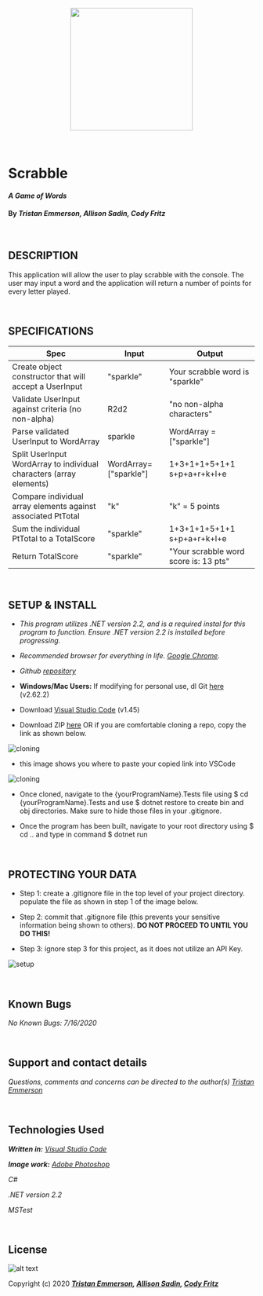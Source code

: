 <p align="center">
  <img width="250" height="250" src="https://coding-assets.s3-us-west-2.amazonaws.com/img/stickerslug-logo3.png">
</p>

<br>

# Scrabble

#### _A Game of Words_	

#### By _**Tristan Emmerson, Allison Sadin, Cody Fritz**_

<br>

## **DESCRIPTION**

This application will allow the user to play scrabble with the console. The user may input a word and the application will return a number of points for every letter played.

<br>

 ## **SPECIFICATIONS**

| Spec 	| Input 	| Output 	|
|-	|-	|-	|
| Create object constructor that will accept a UserInput 	| "sparkle" 	| Your scrabble word is "sparkle" 	|
| Validate UserInput against criteria (no non-alpha) 	| R2d2 	| "no non-alpha characters" 	|
| Parse validated UserInput to WordArray 	| sparkle 	| WordArray =["sparkle"] 	|
| Split UserInput WordArray to individual characters (array elements) 	| WordArray=["sparkle"] 	| 1+3+1+1+5+1+1<br>s+p+a+r+k+l+e 	|
| Compare individual array elements against associated PtTotal 	| "k" 	| "k" = 5 points 	|
| Sum the individual PtTotal to a TotalScore 	| "sparkle" 	| 1+3+1+1+5+1+1<br>s+p+a+r+k+l+e 	|
| Return TotalScore 	| "sparkle" 	| "Your scrabble word score is: 13 pts" 	|




















<br>

## **SETUP & INSTALL**

* _This program utilizes .NET version 2.2, and is a required instal for this program to function. Ensure .NET version 2.2 is installed before progressing._

*  _Recommended browser for everything in life. [Google Chrome](https://www.google.com/chrome/)_.

*  _Github [repository](https://github.com/tmemmerson/Scrabble.Solution.git)_



*  **Windows/Mac Users:** If modifying for personal use, dl Git [here](https://git-scm.com/downloads/) (v2.62.2)

* Download [Visual Studio Code](https://code.visualstudio.com/) (v1.45)

* Download ZIP [here](https://github.com/tmemmerson/Scrabble.Solution.git) OR if you are comfortable cloning a repo, copy the link as shown below.

![cloning](https://coding-assets.s3-us-west-2.amazonaws.com/img/clone.gif "How to clone repo")

* this image shows you where to paste your copied link into VSCode

![cloning](https://coding-assets.s3-us-west-2.amazonaws.com/img/clone-github2.gif "Cloning from Github within VSCode")

* Once cloned, navigate to the {yourProgramName}.Tests file using $ cd {yourProgramName}.Tests and use $ dotnet restore to create bin and obj directories. Make sure to hide those files in your .gitignore.

* Once the program has been built, navigate to your root directory using $ cd .. and type in command $ dotnet run

<br>

## **PROTECTING YOUR DATA**

* Step 1: create a .gitignore file in the top level of your project directory. populate the file as shown in step 1 of the image below.

* Step 2: commit that .gitignore file (this prevents your sensitive information being shown to others). **DO NOT PROCEED TO UNTIL YOU DO THIS!**

* Step 3: ignore step 3 for this project, as it does not utilize an API Key.

![setup](https://coding-assets.s3-us-west-2.amazonaws.com/img/readme-image.jpg "Set up instructions")


<br>

## **Known Bugs**

 _No Known Bugs: 7/16/2020_

<br>

## **Support and contact details**

_Questions, comments and concerns can be directed to the author(s) [Tristan Emmerson](tristan@stickerslug.com)_

<br>

## **Technologies Used**

_**Written in:** [Visual Studio Code](https://code.visualstudio.com/)_

_**Image work:** [Adobe Photoshop](https://www.adobe.com/products/photoshop.html/)_

_C#_ 

_.NET version 2.2_

_MSTest_


<br>

## **License**
![alt text][logo]

[logo]: https://img.shields.io/bower/l/bootstrap "MIT License"

Copyright (c) 2020 **_[Tristan Emmerson](tristan@stickerslug.com), [Allison Sadin](aesadin@gmail.com), [Cody Fritz](clanalia55@gmail.com)_**



